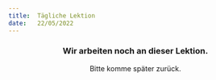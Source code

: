 ```yaml
---
title:  Tägliche Lektion
date:   22/05/2022
---
```


### <center>Wir arbeiten noch an dieser Lektion.</center>
<center>Bitte komme später zurück.</center>